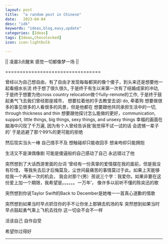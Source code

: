 ```yaml
---
layout: post
title:  "a random post in Chinese"
date:   2023-04-04
desc: "idk"
keywords: "ideas,blog,easy,update"
categories: [Ideas]
tags: [Ideas,Chocolocked]
icon: icon-lightbulb

---
```


|| 凌晨3点醒来 感觉一切都像梦一场 ||

=================================

曾经以为自己想自由，有了自由才发现每每都哭的像个傻子，到头来还是想要他一起看细水长流
终于想了很久很久,
于是终于有生以来第一次有了结婚成家的冲动,
于是终于想要为他cross country relocation做个fully-remote的工作,
于是终于鼓起勇气飞去我们曾经那座城市，
想要拉着他的手去教堂去说I do, 牵着狗
想要做很多的事见很多的人看很多的风景，但是他都在
想要跟他共同承担生活中的一切, through thickness and thin
想要跟他探讨怎么能做的更好，communication, support, little things, big things, sexy things, and unsexy things 
幸福的画面在脑海中闪现了千万遍,
因为有个人曾经告诉我‘我觉得不试一试的话 会遗憾一辈子的’
于是逃避了那个99%的更可能的拒绝

然后现实当头一棒
自己措手不及
想触碰却只能收回手
想亲吻却只能拥抱

生活又不是演偶像剧
可能是傻逼般的自己感动了自己
永远错过了他

突然想到了大话西游里面的台词 ‘曾经有一份真挚的爱情摆在我的面前，但是我没有珍惜，
等我失去后才后悔莫及，尘世间最痛苦的事情莫过于此。如果上天能够给我一个再来一次的机会，
我会对那个(男）孩说三个字：我爱你。如果非要在这份爱上加一个期限，我希望是。。。。。。一万年’，
像许多以前听不懂的陈奕迅的歌

突然想到你说Taylor Swift的Back to December是她唯一一首真心道歉的情歌

突然想到如果当时早点抓住你的手不让你坐上那辆去机场的车
突然想到如果当时早点鼓起勇气乘上飞机去找你
这一切会不会不一样

活该自己 自作自受

希望你过得好

---
